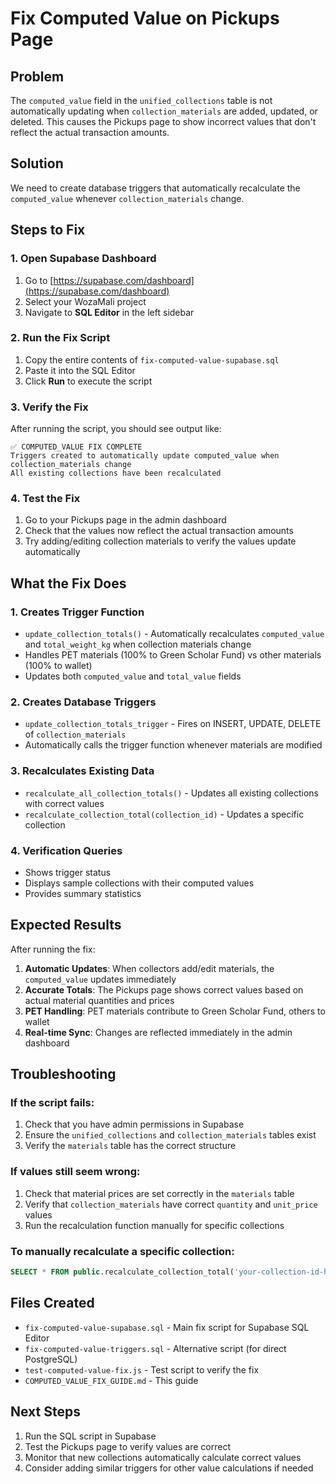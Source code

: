 # Fix Computed Value on Pickups Page

## Problem
The `computed_value` field in the `unified_collections` table is not automatically updating when `collection_materials` are added, updated, or deleted. This causes the Pickups page to show incorrect values that don't reflect the actual transaction amounts.

## Solution
We need to create database triggers that automatically recalculate the `computed_value` whenever `collection_materials` change.

## Steps to Fix

### 1. Open Supabase Dashboard
1. Go to [https://supabase.com/dashboard](https://supabase.com/dashboard)
2. Select your WozaMali project
3. Navigate to **SQL Editor** in the left sidebar

### 2. Run the Fix Script
1. Copy the entire contents of `fix-computed-value-supabase.sql`
2. Paste it into the SQL Editor
3. Click **Run** to execute the script

### 3. Verify the Fix
After running the script, you should see output like:
```
✅ COMPUTED_VALUE FIX COMPLETE
Triggers created to automatically update computed_value when collection_materials change
All existing collections have been recalculated
```

### 4. Test the Fix
1. Go to your Pickups page in the admin dashboard
2. Check that the values now reflect the actual transaction amounts
3. Try adding/editing collection materials to verify the values update automatically

## What the Fix Does

### 1. Creates Trigger Function
- `update_collection_totals()` - Automatically recalculates `computed_value` and `total_weight_kg` when collection materials change
- Handles PET materials (100% to Green Scholar Fund) vs other materials (100% to wallet)
- Updates both `computed_value` and `total_value` fields

### 2. Creates Database Triggers
- `update_collection_totals_trigger` - Fires on INSERT, UPDATE, DELETE of `collection_materials`
- Automatically calls the trigger function whenever materials are modified

### 3. Recalculates Existing Data
- `recalculate_all_collection_totals()` - Updates all existing collections with correct values
- `recalculate_collection_total(collection_id)` - Updates a specific collection

### 4. Verification Queries
- Shows trigger status
- Displays sample collections with their computed values
- Provides summary statistics

## Expected Results

After running the fix:

1. **Automatic Updates**: When collectors add/edit materials, the `computed_value` updates immediately
2. **Accurate Totals**: The Pickups page shows correct values based on actual material quantities and prices
3. **PET Handling**: PET materials contribute to Green Scholar Fund, others to wallet
4. **Real-time Sync**: Changes are reflected immediately in the admin dashboard

## Troubleshooting

### If the script fails:
1. Check that you have admin permissions in Supabase
2. Ensure the `unified_collections` and `collection_materials` tables exist
3. Verify the `materials` table has the correct structure

### If values still seem wrong:
1. Check that material prices are set correctly in the `materials` table
2. Verify that `collection_materials` have correct `quantity` and `unit_price` values
3. Run the recalculation function manually for specific collections

### To manually recalculate a specific collection:
```sql
SELECT * FROM public.recalculate_collection_total('your-collection-id-here');
```

## Files Created
- `fix-computed-value-supabase.sql` - Main fix script for Supabase SQL Editor
- `fix-computed-value-triggers.sql` - Alternative script (for direct PostgreSQL)
- `test-computed-value-fix.js` - Test script to verify the fix
- `COMPUTED_VALUE_FIX_GUIDE.md` - This guide

## Next Steps
1. Run the SQL script in Supabase
2. Test the Pickups page to verify values are correct
3. Monitor that new collections automatically calculate correct values
4. Consider adding similar triggers for other value calculations if needed
